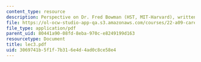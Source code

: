 ```yaml
---
content_type: resource
description: Perspective on Dr. Fred Bowman (HST, MIT-Harvard), written by Daon Ha.
file: https://ol-ocw-studio-app-qa.s3.amazonaws.com/courses/22-a09-career-options-for-biomedical-research-fall-2006/3069741b5f1f7b316e4d4ad0c8ce58e4_lec3.pdf
file_type: application/pdf
parent_uid: 80441a90-08fd-8eba-970c-e8249199d163
resourcetype: Document
title: lec3.pdf
uid: 3069741b-5f1f-7b31-6e4d-4ad0c8ce58e4
---
```

